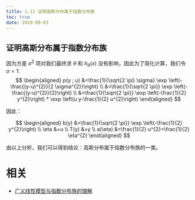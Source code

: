 ```yaml
---
title: 1.11 证明高斯分布属于指数分布族
toc: true
date: 2019-09-03
---
```


## 证明高斯分布属于指数分布族

因为方差 $\sigma^{2}$ 项对我们最终求 $\theta$ 和 $h_{\theta}(x)$ 没有影响，因此为了简化计算，我们令 $\sigma=1$:
$$
\begin{aligned} p(y ; u) &=\frac{1}{\sqrt{2 \pi} \sigma} \exp \left(-\frac{(y-u)^{2}}{2 \sigma^{2}}\right) \\ &=\frac{1}{\sqrt{2 \pi}} \exp \left(-\frac{(y-u)^{2}}{2}\right) \\ &=\frac{1}{\sqrt{2 \pi}} \exp \left(-\frac{1}{2} y^{2}\right) * \exp \left(u y-\frac{1}{2} u^{2}\right) \end{aligned}
$$

因此：

$$
\begin{aligned} b(y) &=\frac{1}{\sqrt{2 \pi}} \exp \left(-\frac{1}{2} y^{2}\right) \\ \eta &=u \\ T(y) &=y \\ a(\eta) &=\frac{1}{2} u^{2}=\frac{1}{2} \eta^{2} \end{aligned}
$$

由以上分析，我们可以得到结论：高斯分布属于指数分布族的一类。






# 相关

- [广义线性模型与指数分布族的理解](https://blog.csdn.net/anshuai_aw1/article/details/84069600)
